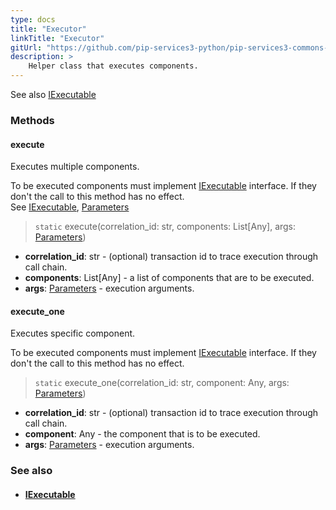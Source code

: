 ```yaml
---
type: docs
title: "Executor"
linkTitle: "Executor"
gitUrl: "https://github.com/pip-services3-python/pip-services3-commons-python"
description: >
    Helper class that executes components.
---
```


See also [IExecutable](../iexecutable)


### Methods

#### execute
Executes multiple components.

To be executed components must implement [IExecutable](../iexecutable) interface.
If they don't the call to this method has no effect.  
See [IExecutable](../iexecutable), [Parameters](../parameters)

> `static` execute(correlation_id: str, components: List[Any], args: [Parameters](../parameters))

- **correlation_id**: str - (optional) transaction id to trace execution through call chain.
- **components**: List[Any] - a list of components that are to be executed.
- **args**: [Parameters](../parameters) - execution arguments.

#### execute_one
Executes specific component.

To be executed components must implement [IExecutable](../iexecutable) interface.
If they don't the call to this method has no effect.

> `static` execute_one(correlation_id: str, component: Any, args: [Parameters](../parameters))

- **correlation_id**: str - (optional) transaction id to trace execution through call chain.
- **component**: Any - the component that is to be executed.
- **args**: [Parameters](../parameters) - execution arguments.

### See also
- #### [IExecutable](../iexecutable)